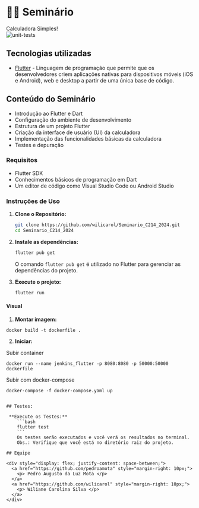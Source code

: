 # 📱🔢 Seminário


Calculadora Simples!  
![unit-tests](https//github.com/wilicarol/Seminario_C214_2024/actions/workflows/flutter.yaml/badge.svg)

## Tecnologias utilizadas
- [Flutter](https://flutter.dev/) - Linguagem de programação que permite que os desenvolvedores criem aplicações nativas para dispositivos móveis (iOS e Android), web e desktop a partir de uma única base de código.

## Conteúdo do Seminário

- Introdução ao Flutter e Dart
- Configuração do ambiente de desenvolvimento
- Estrutura de um projeto Flutter
- Criação da interface de usuário (UI) da calculadora
- Implementação das funcionalidades básicas da calculadora
- Testes e depuração

### Requisitos

 - Flutter SDK
- Conhecimentos básicos de programação em Dart
- Um editor de código como Visual Studio Code ou Android Studio

### Instruções de Uso

1. **Clone o Repositório:**
   ```bash
   git clone https://github.com/wilicarol/Seminario_C214_2024.git
   cd Seminario_C214_2024
   ```

2. **Instale as dependências:**
   ```bash
   flutter pub get
   ```
   O comando `flutter pub get` é utilizado no Flutter para gerenciar as dependências do projeto.


3. **Execute o projeto:**
   ```bash
   flutter run
   ```

#### Visual
1. **Montar imagem:**

```
docker build -t dockerfile .  
```

2. **Iniciar:**
   
Subir container
```
docker run --name jenkins_flutter -p 8080:8080 -p 50000:50000 dockerfile
```
Subir com docker-compose
```
docker-compose -f docker-compose.yaml up


## Testes:

 **Execute os Testes:**
    ```bash
    flutter test
    ```
    Os testes serão executados e você verá os resultados no terminal.
    Obs.: Verifique que você está no diretório raiz do projeto.

## Equipe

<div style="display: flex; justify-content: space-between;">
  <a href="https://github.com/pedroamota" style="margin-right: 10px;">
    <p> Pedro Augusto da Luz Mota </p>
  </a>
  <a href="https://github.com/wilicarol" style="margin-right: 10px;">
    <p> Wiliane Carolina Silva </p>
  </a>
</div>

